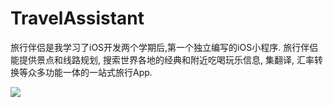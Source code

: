 # TravelAssistant
旅行伴侣是我学习了iOS开发两个学期后,第一个独立编写的iOS小程序.
旅行伴侣能提供景点和线路规划, 搜索世界各地的经典和附近吃喝玩乐信息, 集翻译, 汇率转换等众多功能一体的一站式旅行App.

![](https://ww2.sinaimg.cn/large/006tNc79gy1fcmiey96k0j30xc2hi4eo.jpg)
